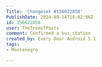 ```yaml
---
Title: 'Changeset #156622858'
PublishDate: 2024-09-14T18:02:06Z
id: 156622858
user: TheTreeofPasts
comment: Confirmed a bus_station
created_by: Every Door Android 5.1
tags:
- Montenegro

---
```

